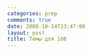 ```yaml
---
categories: prep
comments: true
date: 2008-10-14T23:47:00
layout: post
title: Темы для 108
---
```



